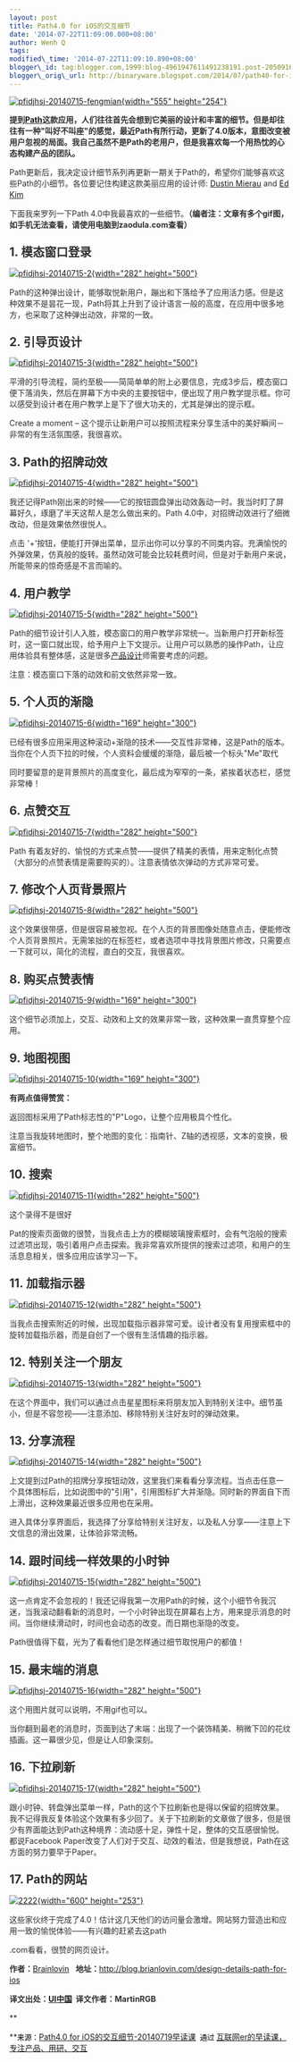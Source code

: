 ```yaml
--- 
layout: post 
title: Path4.0 for iOS的交互细节 
date: '2014-07-22T11:09:00.000+08:00' 
author: Wenh Q
tags:
modified\_time: '2014-07-22T11:09:10.890+08:00' 
blogger\_id: tag:blogger.com,1999:blog-4961947611491238191.post-2050916288436804423
blogger\_orig\_url: http://binaryware.blogspot.com/2014/07/path40-for-ios.html
---
```

[![pfidjhsj-20140715-fengmian](http://cdn.zaodula.com/wp-content/uploads/2014/07/pfidjhsj-20140715-fengmian.jpg){width="555"
height="254"}](http://cdn.zaodula.com/wp-content/uploads/2014/07/pfidjhsj-20140715-fengmian.jpg)

<div dir="ltr"
style="color: #303030; font-size: 14px; line-height: 20px; margin-top: 15px;">

**提到[Path](https://itunes.apple.com/us/app/path/id867760913)这款应用，人们往往首先会想到它美丽的设计和丰富的细节。但是却往往有一种"叫好不叫座"的感觉，最近Path有所行动，更新了4.0版本，意图改变被用户忽视的局面。我自己虽然不是Path的老用户，但是我喜欢每一个用热忱的心态构建产品的团队。**

Path更新后，我决定设计细节系列再更新一期关于Path的，希望你们能够喜欢这些Path的小细节。各位要记住构建这款美丽应用的设计师: [Dustin
Mierau](https://twitter.com/dmierau) and [Ed
Kim](https://twitter.com/edmuki)

下面我来罗列一下Path
4.0中我最喜欢的一些细节。**（编者注：文章有多个gif图，如手机无法查看，请使用电脑到zaodula.com查看）**



**1. 模态窗口登录**
-------------------

[![pfidjhsj-20140715-2](http://cdn.zaodula.com/wp-content/uploads/2014/07/pfidjhsj-20140715-2.gif){width="282"
height="500"}](http://cdn.zaodula.com/wp-content/uploads/2014/07/pfidjhsj-20140715-2.gif)

Path的这种弹出设计，能够取悦新用户，蹦出和下落给予了应用活力感。但是这种效果不是昙花一现，Path将其上升到了设计语言一般的高度，在应用中很多地方，也采取了这种弹出动效，非常的一致。



**2. 引导页设计**
-----------------

[![pfidjhsj-20140715-3](http://cdn.zaodula.com/wp-content/uploads/2014/07/pfidjhsj-20140715-3.gif){width="282"
height="500"}](http://cdn.zaodula.com/wp-content/uploads/2014/07/pfidjhsj-20140715-3.gif)

平滑的引导流程，简约至极——简简单单的附上必要信息，完成3步后，模态窗口便下落消失，然后在屏幕下方中央的主要按钮中，便出现了用户教学提示框。你可以感受到设计者在用户教学上是下了很大功夫的，尤其是弹出的提示框。

Create a moment –
这个提示让新用户可以按照流程来分享生活中的美好瞬间－非常的有生活氛围感，我很喜欢。



**3. Path的招牌动效**
---------------------

[![pfidjhsj-20140715-4](http://cdn.zaodula.com/wp-content/uploads/2014/07/pfidjhsj-20140715-4.gif){width="282"
height="500"}](http://cdn.zaodula.com/wp-content/uploads/2014/07/pfidjhsj-20140715-4.gif)

我还记得Path刚出来的时候——它的按钮圆盘弹出动效轰动一时。我当时盯了屏幕好久，琢磨了半天这帮人是怎么做出来的。Path
4.0中，对招牌动效进行了细微改动，但是效果依然很悦人。

点击
'+'按钮，便能打开弹出菜单，显示出你可以分享的不同类内容。充满愉悦的外弹效果，仿真般的旋转。虽然动效可能会比较耗费时间，但是对于新用户来说，所能带来的惊奇感是不言而喻的。



**4. 用户教学**
---------------

[![pfidjhsj-20140715-5](http://cdn.zaodula.com/wp-content/uploads/2014/07/pfidjhsj-20140715-5.gif){width="282"
height="500"}](http://cdn.zaodula.com/wp-content/uploads/2014/07/pfidjhsj-20140715-5.gif)

Path的细节设计引人入胜，模态窗口的用户教学非常统一。当新用户打开新标签时，这一窗口就出现，给予用户上下文提示。让用户可以熟悉的操作Path，让应用体验具有整体感，这是很多[产品设计](http://zaodula.com/ "产品设计")师需要考虑的问题。

注意：模态窗口下落的动效和前文依然非常一致。



**5. 个人页的渐隐**
-------------------

[![pfidjhsj-20140715-6](http://cdn.zaodula.com/wp-content/uploads/2014/07/pfidjhsj-20140715-6.gif){width="169"
height="300"}](http://cdn.zaodula.com/wp-content/uploads/2014/07/pfidjhsj-20140715-6.gif)

已经有很多应用采用这种滚动+渐隐的技术——交互性非常棒，这是Path的版本。当你在个人页下拉的时候，个人资料会缓缓的渐隐，最后被一个标头"Me"取代

同时要留意的是背景照片的高度变化，最后成为窄窄的一条，紧挨着状态栏，感觉非常棒！



**6. 点赞交互**
---------------

[![pfidjhsj-20140715-7](http://cdn.zaodula.com/wp-content/uploads/2014/07/pfidjhsj-20140715-7.gif){width="282"
height="500"}](http://cdn.zaodula.com/wp-content/uploads/2014/07/pfidjhsj-20140715-7.gif)

Path
有着友好的、愉悦的方式来点赞——提供了精美的表情，用来定制化点赞（大部分的点赞表情是需要购买的）。注意表情依次弹动的方式非常可爱。



**7. 修改个人页背景照片**
-------------------------

[![pfidjhsj-20140715-8](http://cdn.zaodula.com/wp-content/uploads/2014/07/pfidjhsj-20140715-8.gif){width="282"
height="500"}](http://cdn.zaodula.com/wp-content/uploads/2014/07/pfidjhsj-20140715-8.gif)

这个效果很带感，但是很容易被忽视。在个人页的背景图像处随意点击，便能修改个人页背景照片。无需笨拙的在标签栏，或者选项中寻找背景图片修改，只需要点一下就可以，简化的流程，直白的交互，我很喜欢。



**8. 购买点赞表情**
-------------------

[![pfidjhsj-20140715-9](http://cdn.zaodula.com/wp-content/uploads/2014/07/pfidjhsj-20140715-9.gif){width="169"
height="300"}](http://cdn.zaodula.com/wp-content/uploads/2014/07/pfidjhsj-20140715-9.gif)

这个细节必须加上，交互、动效和上文的效果非常一致，这种效果一直贯穿整个应用。



**9. 地图视图**
---------------

[![pfidjhsj-20140715-10](http://cdn.zaodula.com/wp-content/uploads/2014/07/pfidjhsj-20140715-10.gif){width="169"
height="300"}](http://cdn.zaodula.com/wp-content/uploads/2014/07/pfidjhsj-20140715-10.gif)

**有两点值得赞赏：**

返回图标采用了Path标志性的"P"Logo，让整个应用极具个性化。

注意当我旋转地图时，整个地图的变化：指南针、Z轴的透视感，文本的变换，极富细节。



**10. 搜索**
------------

[![pfidjhsj-20140715-11](http://cdn.zaodula.com/wp-content/uploads/2014/07/pfidjhsj-20140715-11.gif){width="282"
height="500"}](http://cdn.zaodula.com/wp-content/uploads/2014/07/pfidjhsj-20140715-11.gif)

这个录得不是很好

Pat的搜索页面做的很赞，当我点击上方的模糊玻璃搜索框时，会有气泡般的搜索过滤项出现，吸引着用户点击探索。我非常喜欢所提供的搜索过滤项，和用户的生活息息相关，很多应用应该学习一下。



**11. 加载指示器**
------------------

[![pfidjhsj-20140715-12](http://cdn.zaodula.com/wp-content/uploads/2014/07/pfidjhsj-20140715-12.gif){width="282"
height="500"}](http://cdn.zaodula.com/wp-content/uploads/2014/07/pfidjhsj-20140715-12.gif)

当我点击搜索附近的时候，出现加载指示器非常可爱。设计者没有复用搜索框中的旋转加载指示器，而是自创了一个很有生活情趣的指示器。



**12. 特别关注一个朋友**
------------------------

[![pfidjhsj-20140715-13](http://cdn.zaodula.com/wp-content/uploads/2014/07/pfidjhsj-20140715-13.gif){width="282"
height="500"}](http://cdn.zaodula.com/wp-content/uploads/2014/07/pfidjhsj-20140715-13.gif)

在这个界面中，我们可以通过点击星星图标来将朋友加入到特别关注中。细节虽小，但是不容忽视——注意添加、移除特别关注好友时的弹动效果。



**13. 分享流程**
----------------

[![pfidjhsj-20140715-14](http://cdn.zaodula.com/wp-content/uploads/2014/07/pfidjhsj-20140715-14.gif){width="282"
height="500"}](http://cdn.zaodula.com/wp-content/uploads/2014/07/pfidjhsj-20140715-14.gif)

上文提到过Path的招牌分享按钮动效，这里我们来看看分享流程。当点击任意一个具体图标后，比如说图中的"引用"，引用图标扩大并渐隐。同时新的界面自下而上滑出，这种效果最近很多应用也在采用。

进入具体分享界面后，我选择了分享给特别关注好友，以及私人分享——注意上下文信息的滑出效果，让体验非常流畅。



**14. 跟时间线一样效果的小时钟**
--------------------------------

[![pfidjhsj-20140715-15](http://cdn.zaodula.com/wp-content/uploads/2014/07/pfidjhsj-20140715-15.gif){width="282"
height="500"}](http://cdn.zaodula.com/wp-content/uploads/2014/07/pfidjhsj-20140715-15.gif)

这一点肯定不会忽视的！我还记得我第一次用Path的时候，这个小细节令我沉迷，当我滚动翻看新的消息时，一个小时钟出现在屏幕右上方，用来提示消息的时间。当你继续滑动时，时间也会动态的改变。而日期也渐隐的改变。

Path很值得下载，光为了看看他们是怎样通过细节取悦用户的都值！



**15. 最末端的消息**
--------------------

[![pfidjhsj-20140715-16](http://cdn.zaodula.com/wp-content/uploads/2014/07/pfidjhsj-20140715-16.gif){width="282"
height="500"}](http://cdn.zaodula.com/wp-content/uploads/2014/07/pfidjhsj-20140715-16.gif)

这个用图片就可以说明，不用gif也可以。

当你翻到最老的消息时，页面到达了末端：出现了一个装饰精美、稍微下凹的花纹插画。这一幕很少见，但是让人印象深刻。



**16. 下拉刷新**
----------------

[![pfidjhsj-20140715-17](http://cdn.zaodula.com/wp-content/uploads/2014/07/pfidjhsj-20140715-17.gif){width="282"
height="500"}](http://cdn.zaodula.com/wp-content/uploads/2014/07/pfidjhsj-20140715-17.gif)

跟小时钟、转盘弹出菜单一样，Path的这个下拉刷新也是得以保留的招牌效果。我不记得我反复体验这个效果有多少回了。关于下拉刷新的文章做了很多，但是很少有界面能达到Path这种境界：流动感十足，弹性十足，整体的交互感很愉悦。都说Facebook
Paper改变了人们对于交互、动效的看法，但是我想说，Path在这方面的努力要早于Paper。



**17. Path的网站**
------------------

[![2222](http://cdn.zaodula.com/wp-content/uploads/2014/07/2222.png){width="600"
height="253"}](http://cdn.zaodula.com/wp-content/uploads/2014/07/2222.png)

这些家伙终于完成了4.0！估计这几天他们的访问量会激增。网站努力营造出和应用一致的愉悦体验——有兴趣的赶紧去这path

.com看看，很赞的网页设计。

**作者：**[Brainlovin](http://blog.brianlovin.com/design-details-path-for-ios) 
 **地址：**<http://blog.brianlovin.com/design-details-path-for-ios>

**译文出处：[UI中国](http://www.ui.cn/project.php?id=18726)  译文作者：MartinRGB**

**

**<span
style="color: black; font-size: small; line-height: normal;">来源：</span>[Path4.0
for
iOS的交互细节-20140719早读课](http://zaodula.com/archives/8314.html)<span
style="color: black; font-size: small; line-height: normal;">  </span><span
style="color: black; font-size: small; line-height: normal;">通过 </span>[互联网er的早读课，专注产品、用研、交互](http://zaodula.com/)

</div>
